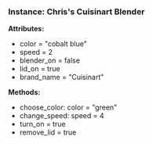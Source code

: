 ### Instance: Chris's Cuisinart Blender

**Attributes:**

- color = "cobalt blue"
- speed = 2
- blender_on = false
- lid_on = true
- brand_name = "Cuisinart"

**Methods:**

- choose_color: color = "green"
- change_speed: speed = 4
- turn_on = true
- remove_lid = true
